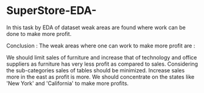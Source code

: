 # SuperStore-EDA-

In this task by EDA of dataset weak areas are found where work can be done to make more profit. 


Conclusion :
The weak areas where one can work to make more profit are :

We should limit sales of furniture and increase that of technology and office suppliers as furniture has very less profit as compared to sales.
Considering the sub-categories sales of tables should be minimized.
Increase sales more in the east as profit is more.
We should concentrate on the states like 'New York' and 'California' to make more profits.
